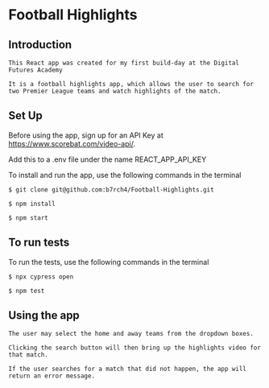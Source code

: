 # Football Highlights

## Introduction
```
This React app was created for my first build-day at the Digital Futures Academy

It is a football highlights app, which allows the user to search for two Premier League teams and watch highlights of the match.
```

## Set Up
Before using the app, sign up for an API Key at https://www.scorebat.com/video-api/.

Add this to a .env file under the name REACT_APP_API_KEY

To install and run the app, use the following commands in the terminal
```
$ git clone git@github.com:b7rch4/Football-Highlights.git

$ npm install

$ npm start
```

## To run tests
To run the tests, use the following commands in the terminal
```
$ npx cypress open

$ npm test
```

## Using the app
```
The user may select the home and away teams from the dropdown boxes.

Clicking the search button will then bring up the highlights video for that match.

If the user searches for a match that did not happen, the app will return an error message.
```

